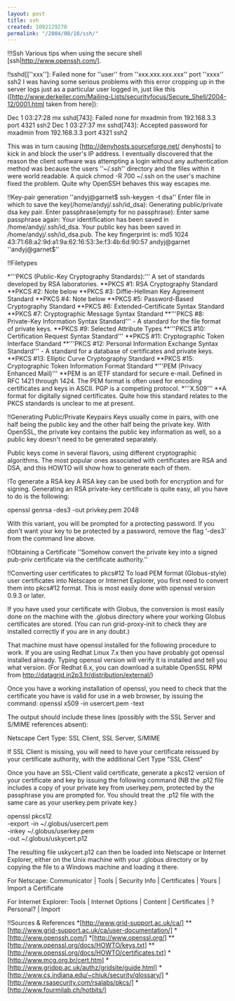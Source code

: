 ```yaml
---
layout: post
title: ssh
created: 1092129270
permalink: "/2004/08/10/ssh/"
---
```

!!!Ssh
Various tips when using the secure shell [ssh|http://www.openssh.com/].
<!--break-->

!!sshd[[''xxx'']: Failed none for ''user'' from ''xxx.xxx.xxx.xxx'' port ''xxxx'' ssh2 
I was having some serious problems with this error cropping up in the server logs just as a particular user logged in, just like this ([http://www.derkeiler.com/Mailing-Lists/securityfocus/Secure_Shell/2004-12/0001.html taken from here]):

 Dec 1 03:27:28 mx sshd[743]: Failed none for mxadmin from 192.168.3.3 port 4321 ssh2
 Dec 1 03:27:37 mx sshd[743]: Accepted password for mxadmin from 192.168.3.3 port 4321 ssh2 

This was in turn causing [http://denyhosts.sourceforge.net/ denyhosts] to kick in and block the user's IP address.  I eventually discovered that the reason the client software was attempting a login without any authentication method was because the users ''~/.ssh'' directory and the files within it were world readable.  A quick 
 chmod -R 700 ~/.ssh
on the user's machine fixed the problem.  Quite why OpenSSH behaves this way escapes me.

!!Key-pair generation
  ''andyj@garnet$ ssh-keygen -t dsa''
  Enter file in which to save the key(/home/andyj/.ssh/id_dsa): 
  Generating public/private dsa key pair.
  Enter passphrase(empty for no passphrase): 
  Enter same passphrase again: 
  Your identification has been saved in /home/andyj/.ssh/id_dsa.
  Your public key has been saved in /home/andyj/.ssh/id_dsa.pub.
  The key fingerprint is:
  md5 1024 43:71:68:a2:9d:a1:9a:62:16:53:3e:f3:4b:6d:90:57 andyj@garnet
  ''andyj@garnet$''

!!Filetypes

*'''PKCS (Public-Key Cryptography Standards):''' A set of standards developed by RSA laboratories.
**PKCS #1: RSA Cryptography Standard
**PKCS #2: Note below
**PKCS #3: Diffie-Hellman Key Agreement Standard
**PKCS #4: Note below
**PKCS #5: Password-Based Cryptography Standard
**PKCS #6: Extended-Certificate Syntax Standard
**PKCS #7: Cryptographic Message Syntax Standard
**'''PKCS #8: Private-Key Information Syntax Standard''' - A standard for the file format of private keys.
**PKCS #9: Selected Attribute Types
**'''PKCS #10: Certification Request Syntax Standard'''
**PKCS #11: Cryptographic Token Interface Standard
**'''PKCS #12: Personal Information Exchange Syntax Standard''' - A standard for a database of certificates and private keys.
**PKCS #13: Elliptic Curve Cryptography Standard
**PKCS #15: Cryptographic Token Information Format Standard
*'''PEM (Privacy Enhanced Mail)'''
**PEM is an IETF standard for secure e-mail. Defined in RFC 1421 through 1424. The PEM format is often used for encoding certificates and keys in ASCII. PGP is a competing protocol.
*'''X.509'''
**A format for digitally signed certificates.  Quite how this standard relates to the PKCS standards is unclear to me at present.

!!Generating Public/Private Keypairs
Keys usually come in pairs, with one half being the public key and the other half being the private key.  With OpenSSL, the private key contains the
public key information as well, so a public key doesn't need to be
generated separately.

Public keys come in several flavors, using different cryptographic
algorithms.  The most popular ones associated with certificates are
RSA and DSA, and this HOWTO will show how to generate each of them.

!To generate a RSA key
A RSA key can be used both for encryption and for signing.
Generating an RSA private-key certificate is quite easy, all you have to
do is the following:

  openssl genrsa -des3 -out privkey.pem 2048

With this variant, you will be prompted for a protecting password.  If
you don't want your key to be protected by a password, remove the flag
'-des3' from the command line above.

!!Obtaining a Certificate
''Somehow convert the private key into a signed pub-priv certificate via the certificate authority.''

!!Converting user certificates to pkcs#12
To load PEM format (Globus-style) user certificates into Netscape or Internet Explorer, you first need to convert them into pkcs#12 format. This is most easily done with openssl version 0.9.3 or later.

If you have used your certificate with Globus, the conversion is most easily done on the machine with the .globus directory where your working Globus certificates are stored. (You can run grid-proxy-init to check they are installed correctly if you are in any doubt.)

That machine must have openssl installed for the following procedure to work. If you are using Redhat Linux 7.x then you have probably got openssl installed already. Typing openssl version will verify it is installed and tell you what version. (For Redhat 6.x, you can download a suitable OpenSSL RPM from http://datagrid.in2p3.fr/distribution/external/)

Once you have a working installation of openssl, you need to check that the certificate you have is valid for use in a web browser, by issuing the command: 
  openssl x509 -in usercert.pem -text

The output should include these lines (possibly with the SSL Server and S/MIME references absent):

  Netscape Cert Type: 
  SSL Client, SSL Server, S/MIME

If SSL Client is missing, you will need to have your certificate reissued by your certificate authority, with the additional Cert Type "SSL Client"

Once you have an SSL-Client valid certificate, generate a pkcs12 version of your certificate and key by issuing the following command (NB the .p12 file includes a copy of your private key from userkey.pem, protected by the passphrase you are prompted for. You should treat the .p12 file with the same care as your userkey.pem private key.)

 openssl pkcs12 \
 -export -in ~/.globus/usercert.pem \
         -inkey ~/.globus/userkey.pem \
         -out ~/.globus/uskycert.p12

The resulting file uskycert.p12 can then be loaded into Netscape or Internet Explorer, either on the Unix machine with your .globus directory or by copying the file to a Windows machine and loading it there.

For Netscape: Communicator | Tools | Security Info | Certificates | Yours | Import a Certificate

For Internet Explorer: Tools | Internet Options | Content | Certificates | ?Personal? | Import 

!!Sources & References
*[http://www.grid-support.ac.uk/ca/]
**[http://www.grid-support.ac.uk/ca/user-documentation/]
*[http://www.openssh.com/]
*[http://www.openssl.org/]
**[http://www.openssl.org/docs/HOWTO/keys.txt]
**[http://www.openssl.org/docs/HOWTO/certificates.txt]
*[http://www.mcg.org.br/cert.htm]
*[http://www.gridpp.ac.uk/authz/gridsite/guide.html]
*[http://www.cs.indiana.edu/~chiuk/security/glossary/]
*[http://www.rsasecurity.com/rsalabs/pkcs/]
*[http://www.fourmilab.ch/hotbits/]
